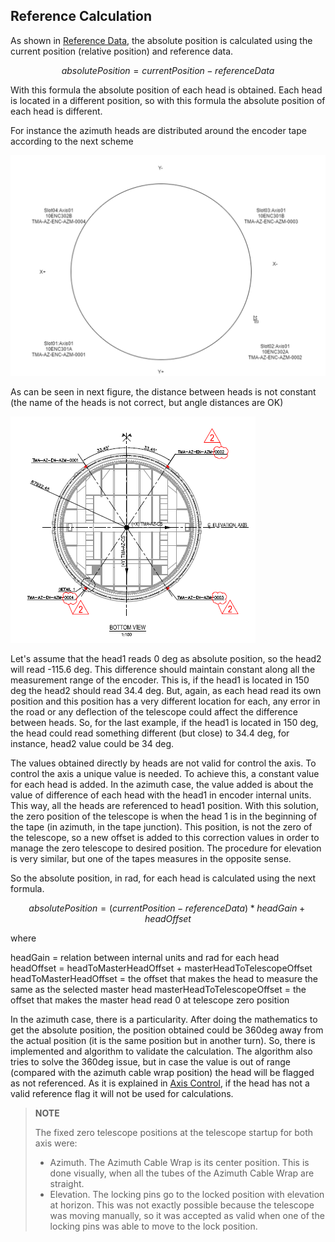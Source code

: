 ## Reference Calculation

As shown in [Reference Data](06%20Hardware%20working.md#Reference-Data), the absolute position is calculated using the
current position (relative position) and reference data.

```math
absolutePosition = currentPosition - referenceData
```

With this formula the absolute position of each head is obtained. Each head is located in a different position, so with
this formula the absolute position of each head is different.

For instance the azimuth heads are distributed around the encoder tape according to the next scheme

![Encoder Head locations](media/XFykmrjWjL.png)

As can be seen in next figure, the distance between heads is not constant (the name of the heads is not correct, but angle distances are OK)

![Encoder head distances](media/EncoderHeadScheme.png)

Let's assume that the head1 reads 0 deg as absolute position, so the head2 will read -115.6 deg. This difference should
maintain constant along all the measurement range of the encoder. This is, if the head1 is located in 150 deg the head2
should read 34.4 deg. But, again, as each head read its own position and this position has a very different location
for each, any error in the road or any deflection of the telescope could affect the difference between heads. So, for
the last example, if the head1 is located in 150 deg, the head could read something different (but close) to 34.4 deg,
for instance, head2 value could be 34 deg.

The values obtained directly by heads are not valid for control the axis. To control the axis a unique value is needed.
To achieve this, a constant value for each head is added. In the azimuth case, the value added is about the value of
difference of each head with the head1 in encoder internal units. This way, all the heads are referenced to head1
position. With this solution, the zero position of the telescope is when the head 1 is in the beginning of the tape
(in azimuth, in the tape junction). This position, is not the zero of the telescope, so a new offset is added to this
correction values in order to manage the zero telescope to desired position. The procedure for elevation is very similar,
but one of the tapes measures in the opposite sense.

So the absolute position, in rad, for each head is calculated using the next formula.

```math
absolutePosition = (currentPosition - referenceData) * headGain + headOffset
```

 where

 headGain = relation between internal units and rad for each head
 headOffset = headToMasterHeadOffset + masterHeadToTelescopeOffset
 headToMasterHeadOffset = the offset that makes the head to measure the same as the selected master head
 masterHeadToTelescopeOffset = the offset that makes the master head read 0 at telescope zero position

In the azimuth case, there is a particularity. After doing the mathematics to get the absolute position, the position
obtained could be 360deg away from the actual position (it is the same position but in another turn).
So, there is implemented and algorithm to validate the calculation. The algorithm also tries to solve the 360deg issue,
but in case the value is out of range (compared with the azimuth cable wrap position) the head will be flagged as not referenced.
As it is explained in [Axis Control](../10%20Subsystems%20Azimuth%20and%20Elevacion/20%20Axis%20Control.md/#position-control-algorithm),
if the head has not a valid reference flag it will not be used for calculations.

>**NOTE**
>
>The fixed zero telescope positions at the telescope startup for both axis were:
>
>* Azimuth. The Azimuth Cable Wrap is its center position. This is done visually, when all the tubes of the Azimuth
>Cable Wrap are straight.
>* Elevation. The locking pins go to the locked position with elevation at horizon. This was not exactly possible
>because the telescope was moving manually, so it was accepted as valid when one of the locking pins was able to move
>to the lock position.
